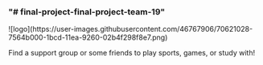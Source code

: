 <h3>"# final-project-final-project-team-19"</h3>
![logo](https://user-images.githubusercontent.com/46767906/70621028-7564b000-1bcd-11ea-9260-02b4f298f8e7.png)


<p>Find a support group or some friends to play sports, games, or study with!</p>
